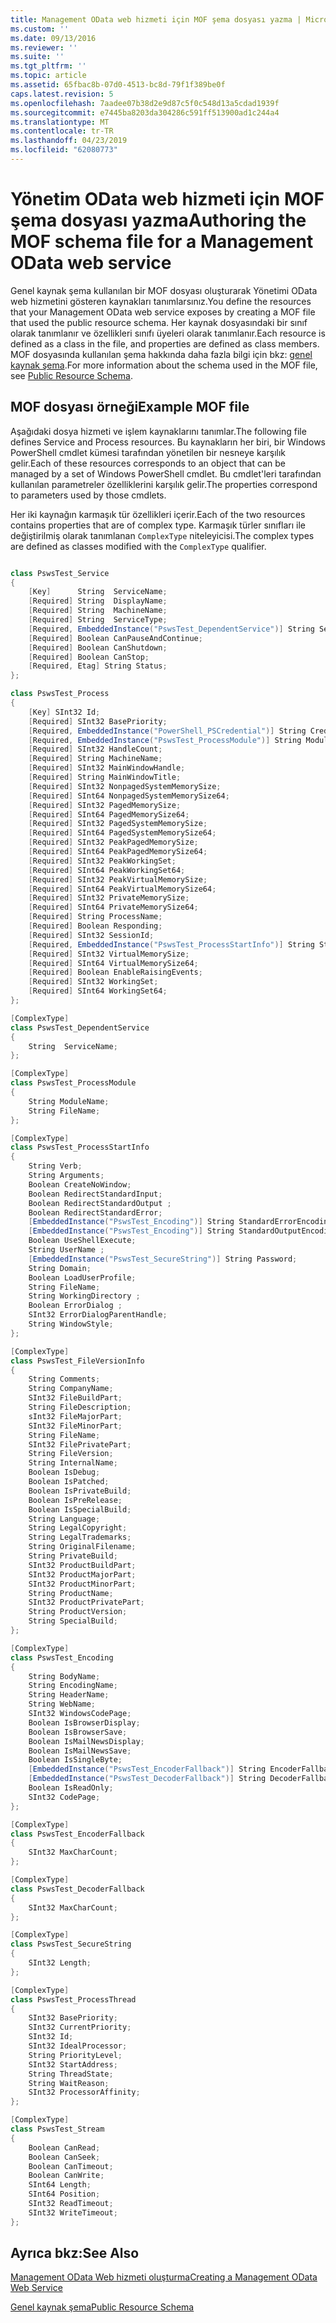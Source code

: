 ```yaml
---
title: Management OData web hizmeti için MOF şema dosyası yazma | Microsoft Docs
ms.custom: ''
ms.date: 09/13/2016
ms.reviewer: ''
ms.suite: ''
ms.tgt_pltfrm: ''
ms.topic: article
ms.assetid: 65fbac8b-07d0-4513-bc8d-79f1f389be0f
caps.latest.revision: 5
ms.openlocfilehash: 7aadee07b38d2e9d87c5f0c548d13a5cdad1939f
ms.sourcegitcommit: e7445ba8203da304286c591ff513900ad1c244a4
ms.translationtype: MT
ms.contentlocale: tr-TR
ms.lasthandoff: 04/23/2019
ms.locfileid: "62080773"
---
```

# <a name="authoring-the-mof-schema-file-for-a-management-odata-web-service"></a><span data-ttu-id="bc5c9-102">Yönetim OData web hizmeti için MOF şema dosyası yazma</span><span class="sxs-lookup"><span data-stu-id="bc5c9-102">Authoring the MOF schema file for a Management OData web service</span></span>

<span data-ttu-id="bc5c9-103">Genel kaynak şema kullanılan bir MOF dosyası oluşturarak Yönetimi OData web hizmetini gösteren kaynakları tanımlarsınız.</span><span class="sxs-lookup"><span data-stu-id="bc5c9-103">You define the resources that your Management OData web service exposes by creating a MOF file that used the public resource schema.</span></span> <span data-ttu-id="bc5c9-104">Her kaynak dosyasındaki bir sınıf olarak tanımlanır ve özellikleri sınıfı üyeleri olarak tanımlanır.</span><span class="sxs-lookup"><span data-stu-id="bc5c9-104">Each resource is defined as a class in the file, and properties are defined as class members.</span></span> <span data-ttu-id="bc5c9-105">MOF dosyasında kullanılan şema hakkında daha fazla bilgi için bkz: [genel kaynak şema](./public-resource-schema.md).</span><span class="sxs-lookup"><span data-stu-id="bc5c9-105">For more information about the schema used in the MOF file, see [Public Resource Schema](./public-resource-schema.md).</span></span>

## <a name="example-mof-file"></a><span data-ttu-id="bc5c9-106">MOF dosyası örneği</span><span class="sxs-lookup"><span data-stu-id="bc5c9-106">Example MOF file</span></span>

<span data-ttu-id="bc5c9-107">Aşağıdaki dosya hizmeti ve işlem kaynaklarını tanımlar.</span><span class="sxs-lookup"><span data-stu-id="bc5c9-107">The following file defines Service and Process resources.</span></span> <span data-ttu-id="bc5c9-108">Bu kaynakların her biri, bir Windows PowerShell cmdlet kümesi tarafından yönetilen bir nesneye karşılık gelir.</span><span class="sxs-lookup"><span data-stu-id="bc5c9-108">Each of these resources corresponds to an object that can be managed by a set of Windows PowerShell cmdlet.</span></span> <span data-ttu-id="bc5c9-109">Bu cmdlet'leri tarafından kullanılan parametreler özelliklerini karşılık gelir.</span><span class="sxs-lookup"><span data-stu-id="bc5c9-109">The properties correspond to parameters used by those cmdlets.</span></span>

<span data-ttu-id="bc5c9-110">Her iki kaynağın karmaşık tür özellikleri içerir.</span><span class="sxs-lookup"><span data-stu-id="bc5c9-110">Each of the two resources contains properties that are of complex type.</span></span> <span data-ttu-id="bc5c9-111">Karmaşık türler sınıfları ile değiştirilmiş olarak tanımlanan `ComplexType` niteleyicisi.</span><span class="sxs-lookup"><span data-stu-id="bc5c9-111">The complex types are defined as classes modified with the `ComplexType` qualifier.</span></span>

```csharp

class PswsTest_Service
{
    [Key]      String  ServiceName;
    [Required] String  DisplayName;
    [Required] String  MachineName;
    [Required] String  ServiceType;
    [Required, EmbeddedInstance("PswsTest_DependentService")] String ServicesDependentOn [];
    [Required] Boolean CanPauseAndContinue;
    [Required] Boolean CanShutdown;
    [Required] Boolean CanStop;
    [Required, Etag] String Status;
};

class PswsTest_Process
{
    [Key] SInt32 Id;
    [Required] SInt32 BasePriority;
    [Required, EmbeddedInstance("PowerShell_PSCredential")] String Credential;
    [Required, EmbeddedInstance("PswsTest_ProcessModule")] String Modules[];
    [Required] SInt32 HandleCount;
    [Required] String MachineName;
    [Required] SInt32 MainWindowHandle;
    [Required] String MainWindowTitle;
    [Required] SInt32 NonpagedSystemMemorySize;
    [Required] SInt64 NonpagedSystemMemorySize64;
    [Required] SInt32 PagedMemorySize;
    [Required] SInt64 PagedMemorySize64;
    [Required] SInt32 PagedSystemMemorySize;
    [Required] SInt64 PagedSystemMemorySize64;
    [Required] SInt32 PeakPagedMemorySize;
    [Required] SInt64 PeakPagedMemorySize64;
    [Required] SInt32 PeakWorkingSet;
    [Required] SInt64 PeakWorkingSet64;
    [Required] SInt32 PeakVirtualMemorySize;
    [Required] SInt64 PeakVirtualMemorySize64;
    [Required] SInt32 PrivateMemorySize;
    [Required] SInt64 PrivateMemorySize64;
    [Required] String ProcessName;
    [Required] Boolean Responding;
    [Required] SInt32 SessionId;
    [Required, EmbeddedInstance("PswsTest_ProcessStartInfo")] String StartInfo;
    [Required] SInt32 VirtualMemorySize;
    [Required] SInt64 VirtualMemorySize64;
    [Required] Boolean EnableRaisingEvents;
    [Required] SInt32 WorkingSet;
    [Required] SInt64 WorkingSet64;
};

[ComplexType]
class PswsTest_DependentService
{
    String  ServiceName;
};

[ComplexType]
class PswsTest_ProcessModule
{
    String ModuleName;
    String FileName;
};

[ComplexType]
class PswsTest_ProcessStartInfo
{
    String Verb;
    String Arguments;
    Boolean CreateNoWindow;
    Boolean RedirectStandardInput;
    Boolean RedirectStandardOutput ;
    Boolean RedirectStandardError;
    [EmbeddedInstance("PswsTest_Encoding")] String StandardErrorEncoding;
    [EmbeddedInstance("PswsTest_Encoding")] String StandardOutputEncoding;
    Boolean UseShellExecute;
    String UserName ;
    [EmbeddedInstance("PswsTest_SecureString")] String Password;
    String Domain;
    Boolean LoadUserProfile;
    String FileName;
    String WorkingDirectory ;
    Boolean ErrorDialog ;
    SInt32 ErrorDialogParentHandle;
    String WindowStyle;
};

[ComplexType]
class PswsTest_FileVersionInfo
{
    String Comments;
    String CompanyName;
    SInt32 FileBuildPart;
    String FileDescription;
    sInt32 FileMajorPart;
    SInt32 FileMinorPart;
    String FileName;
    SInt32 FilePrivatePart;
    String FileVersion;
    String InternalName;
    Boolean IsDebug;
    Boolean IsPatched;
    Boolean IsPrivateBuild;
    Boolean IsPreRelease;
    Boolean IsSpecialBuild;
    String Language;
    String LegalCopyright;
    String LegalTrademarks;
    String OriginalFilename;
    String PrivateBuild;
    SInt32 ProductBuildPart;
    SInt32 ProductMajorPart;
    SInt32 ProductMinorPart;
    String ProductName;
    SInt32 ProductPrivatePart;
    String ProductVersion;
    String SpecialBuild;
};

[ComplexType]
class PswsTest_Encoding
{
    String BodyName;
    String EncodingName;
    String HeaderName;
    String WebName;
    SInt32 WindowsCodePage;
    Boolean IsBrowserDisplay;
    Boolean IsBrowserSave;
    Boolean IsMailNewsDisplay;
    Boolean IsMailNewsSave;
    Boolean IsSingleByte;
    [EmbeddedInstance("PswsTest_EncoderFallback")] String EncoderFallback;
    [EmbeddedInstance("PswsTest_DecoderFallback")] String DecoderFallback;
    Boolean IsReadOnly;
    SInt32 CodePage;
};

[ComplexType]
class PswsTest_EncoderFallback
{
    SInt32 MaxCharCount;
};

[ComplexType]
class PswsTest_DecoderFallback
{
    SInt32 MaxCharCount;
};

[ComplexType]
class PswsTest_SecureString
{
    SInt32 Length;
};

[ComplexType]
class PswsTest_ProcessThread
{
    SInt32 BasePriority;
    SInt32 CurrentPriority;
    SInt32 Id;
    SInt32 IdealProcessor;
    String PriorityLevel;
    SInt32 StartAddress;
    String ThreadState;
    String WaitReason;
    SInt32 ProcessorAffinity;
};

[ComplexType]
class PswsTest_Stream
{
    Boolean CanRead;
    Boolean CanSeek;
    Boolean CanTimeout;
    Boolean CanWrite;
    SInt64 Length;
    SInt64 Position;
    SInt32 ReadTimeout;
    SInt32 WriteTimeout;
};

```

## <a name="see-also"></a><span data-ttu-id="bc5c9-112">Ayrıca bkz:</span><span class="sxs-lookup"><span data-stu-id="bc5c9-112">See Also</span></span>

[<span data-ttu-id="bc5c9-113">Management OData Web hizmeti oluşturma</span><span class="sxs-lookup"><span data-stu-id="bc5c9-113">Creating a Management OData Web Service</span></span>](./creating-a-management-odata-web-service.md)

[<span data-ttu-id="bc5c9-114">Genel kaynak şema</span><span class="sxs-lookup"><span data-stu-id="bc5c9-114">Public Resource Schema</span></span>](./public-resource-schema.md)